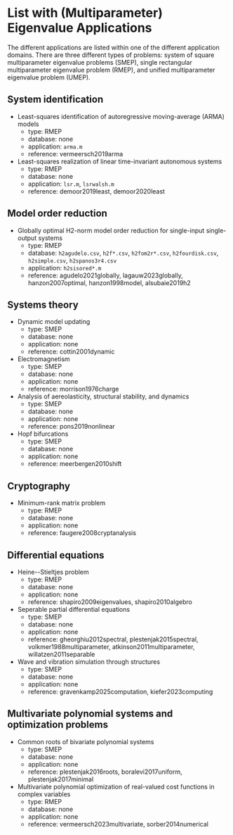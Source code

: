 # List with (Multiparameter) Eigenvalue Applications

The different applications are listed within one of the different application domains.
There are three different types of problems: system of square multiparameter eigenvalue problems (SMEP), single rectangular multiparameter eigenvalue problem (RMEP), and unified multiparameter eigenvalue problem (UMEP).

## System identification

- Least-squares identification of autoregressive moving-average (ARMA) models
    - type: RMEP
    - database: none
    - application: `arma.m` 
    - reference: vermeersch2019arma
- Least-squares realization of linear time-invariant autonomous systems
    - type: RMEP
    - database: none
    - application: `lsr.m`, `lsrwalsh.m`
    - reference: demoor2019least, demoor2020least

## Model order reduction 

- Globally optimal H2-norm model order reduction for single-input single-output systems
    - type: RMEP
    - database: `h2agudelo.csv`, `h2f*.csv`, `h2fom2r*.csv`, `h2fourdisk.csv`, `h2simple.csv`, `h2spanos3r4.csv`
    - application: `h2sisored*.m`
    - reference: agudelo2021globally, lagauw2023globally, hanzon2007optimal, hanzon1998model, alsubaie2019h2

## Systems theory

- Dynamic model updating
    - type: SMEP
    - database: none
    - application: none
    - reference: cottin2001dynamic
- Electromagnetism
    - type: SMEP
    - database: none
    - application: none
    - reference: morrison1976charge
- Analysis of aereolasticity, structural stability, and dynamics
    - type: SMEP
    - database: none
    - application: none
    - reference: pons2019nonlinear
- Hopf bifurcations
    - type: SMEP
    - database: none
    - application: none
    - reference: meerbergen2010shift

## Cryptography

- Minimum-rank matrix problem
    - type: RMEP
    - database: none
    - application: none
    - reference: faugere2008cryptanalysis

## Differential equations

- Heine--Stieltjes problem
    - type: RMEP
    - database: none
    - application: none
    - reference: shapiro2009eigenvalues, shapiro2010algebro
- Seperable partial differential equations
    - type: SMEP
    - database: none
    - application: none
    - reference: gheorghiu2012spectral, plestenjak2015spectral, volkmer1988multiparameter, atkinson2011multiparameter, willatzen2011separable
- Wave and vibration simulation through structures
    - type: SMEP
    - database: none
    - application: none
    - reference: gravenkamp2025computation, kiefer2023computing

## Multivariate polynomial systems and optimization problems

- Common roots of bivariate polynomial systems
    - type: SMEP
    - database: none
    - application: none 
    - reference: plestenjak2016roots, boralevi2017uniform, plestenjak2017minimal 
- Multivariate polynomial optimization of real-valued cost functions in complex variables
    - type: RMEP
    - database: none
    - application: none
    - reference: vermeersch2023multivariate, sorber2014numerical

